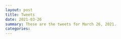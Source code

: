 ```yaml
---
layout: post
title: Tweets
date: 2021-03-26
summary: These are the tweets for March 26, 2021.
categories:
---
```


